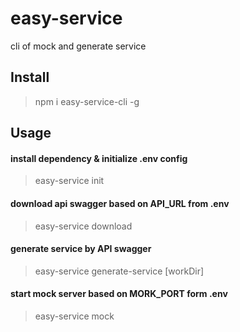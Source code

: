 # easy-service
cli of mock and generate service

## Install

> npm i easy-service-cli -g

## Usage

#### install dependency & initialize .env config

> easy-service init

#### download api swagger based on API_URL from .env

> easy-service download

#### generate service by API swagger

> easy-service generate-service [workDir]

#### start mock server based on MORK_PORT form .env

> easy-service mock
